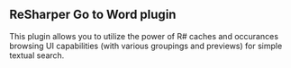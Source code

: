 ReSharper Go to Word plugin
---------------------------

This plugin allows you to utilize the power of R# caches and occurances browsing
UI capabilities (with various groupings and previews) for simple textual search.